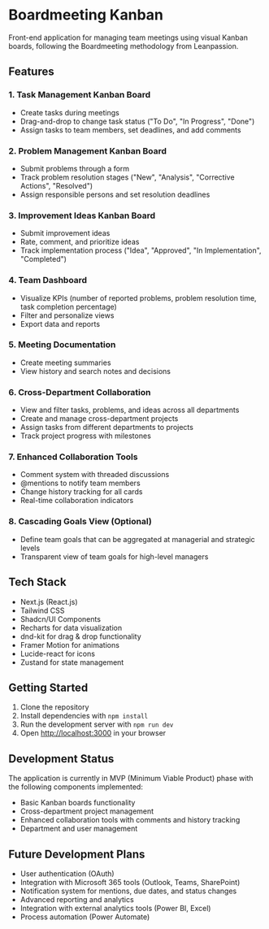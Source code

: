 # Boardmeeting Kanban

Front-end application for managing team meetings using visual Kanban boards, following the Boardmeeting methodology from Leanpassion.

## Features

### 1. Task Management Kanban Board
- Create tasks during meetings
- Drag-and-drop to change task status ("To Do", "In Progress", "Done")
- Assign tasks to team members, set deadlines, and add comments

### 2. Problem Management Kanban Board
- Submit problems through a form
- Track problem resolution stages ("New", "Analysis", "Corrective Actions", "Resolved")
- Assign responsible persons and set resolution deadlines

### 3. Improvement Ideas Kanban Board
- Submit improvement ideas
- Rate, comment, and prioritize ideas
- Track implementation process ("Idea", "Approved", "In Implementation", "Completed")

### 4. Team Dashboard
- Visualize KPIs (number of reported problems, problem resolution time, task completion percentage)
- Filter and personalize views
- Export data and reports

### 5. Meeting Documentation
- Create meeting summaries
- View history and search notes and decisions

### 6. Cross-Department Collaboration
- View and filter tasks, problems, and ideas across all departments
- Create and manage cross-department projects
- Assign tasks from different departments to projects
- Track project progress with milestones

### 7. Enhanced Collaboration Tools
- Comment system with threaded discussions
- @mentions to notify team members
- Change history tracking for all cards
- Real-time collaboration indicators

### 8. Cascading Goals View (Optional)
- Define team goals that can be aggregated at managerial and strategic levels
- Transparent view of team goals for high-level managers

## Tech Stack

- Next.js (React.js)
- Tailwind CSS
- Shadcn/UI Components
- Recharts for data visualization
- dnd-kit for drag & drop functionality
- Framer Motion for animations
- Lucide-react for icons
- Zustand for state management

## Getting Started

1. Clone the repository
2. Install dependencies with `npm install`
3. Run the development server with `npm run dev`
4. Open [http://localhost:3000](http://localhost:3000) in your browser

## Development Status

The application is currently in MVP (Minimum Viable Product) phase with the following components implemented:
- Basic Kanban boards functionality
- Cross-department project management
- Enhanced collaboration tools with comments and history tracking
- Department and user management

## Future Development Plans

- User authentication (OAuth)
- Integration with Microsoft 365 tools (Outlook, Teams, SharePoint)
- Notification system for mentions, due dates, and status changes
- Advanced reporting and analytics
- Integration with external analytics tools (Power BI, Excel)
- Process automation (Power Automate)